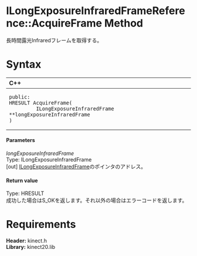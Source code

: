 ILongExposureInfraredFrameReference::AcquireFrame Method  
========================================================  

長時間露光Infraredフレームを取得する。 <span id="syntaxSection"></span>

Syntax  
======  

<table>
<colgroup>
<col width="100%" />
</colgroup>
<thead>
<tr class="header">
<th align="left">C++</th>
</tr>
</thead>
<tbody>
<tr class="odd">
<td align="left"><pre><code>public:  
HRESULT AcquireFrame(  
         ILongExposureInfraredFrame **longExposureInfraredFrame  
)</code></pre></td>
</tr>
</tbody>
</table>

<span id="ID4EG"></span>
#### Parameters  

*longExposureInfraredFrame*    
Type: ILongExposureInfraredFrame  
[out] [ILongExposureInfraredFrame](../../ILongExposureInfraredFrame_Interface.md)のポインタのアドレス。  

<span id="ID4EP"></span>
#### Return value  

Type: HRESULT  
成功した場合はS\_OKを返します。それ以外の場合はエラーコードを返します。  

<span id="requirements"></span>

Requirements  
============  

**Header:** kinect.h  
**Library:** kinect20.lib  



<!--Please do not edit the data in the comment block below.-->
<!--
TOCTitle : AcquireFrame Method
RLTitle : ILongExposureInfraredFrameReference::AcquireFrame Method
KeywordK : AcquireFrame method
KeywordK : ILongExposureInfraredFrameReference::AcquireFrame method
KeywordF : ILongExposureInfraredFrameReference::AcquireFrame
KeywordF : AcquireFrame
KeywordF : Microsoft.Kinect.kinect.ILongExposureInfraredFrameReference.AcquireFrame(ILongExposureInfraredFrame@)
KeywordA : M:Microsoft.Kinect.kinect.ILongExposureInfraredFrameReference.AcquireFrame(ILongExposureInfraredFrame@)
AssetID : M:Microsoft.Kinect.kinect.ILongExposureInfraredFrameReference.AcquireFrame(ILongExposureInfraredFrame@)
Locale : en-us
CommunityContent : 1
APIType : Managed
APILocation : 
APIName : Microsoft.Kinect.kinect.ILongExposureInfraredFrameReference::AcquireFrame
TargetOS : Windows
TopicType : kbSyntax
DevLang : C++
DocSet : K4Wv2
ProjType : K4Wv2Proj
Technology : Kinect for Windows
Product : Kinect for Windows SDK v2
productversion : 20
-->
